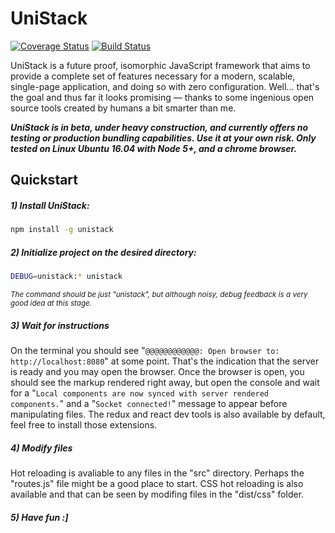 # UniStack
[![Coverage Status](https://coveralls.io/repos/github/m-a-r-c-e-l-i-n-o/unistack/badge.svg?branch=master)](https://coveralls.io/github/m-a-r-c-e-l-i-n-o/unistack?branch=master)
[![Build Status](https://travis-ci.org/m-a-r-c-e-l-i-n-o/unistack.svg?branch=master)](https://travis-ci.org/m-a-r-c-e-l-i-n-o/unistack)

UniStack is a future proof, isomorphic JavaScript framework that aims to provide a complete set of features necessary for a modern, scalable, single-page application, and doing so with zero configuration. Well... that's the goal and thus far it looks promising — thanks to some ingenious open source tools created by humans a bit smarter than me.

**_UniStack is in beta, under heavy construction, and currently offers no testing or production bundling capabilities.
Use it at your own risk. Only tested on Linux Ubuntu 16.04 with Node 5+, and a chrome browser._**

## Quickstart
##### 1) Install UniStack:
```bash
npm install -g unistack
```
##### 2) Initialize project on the desired directory:
```bash
DEBUG=unistack:* unistack
```
<sub>*The command should be just "unistack", but although noisy, debug feedback is a very good idea at this stage.*</sub>
##### 3) Wait for instructions
On the terminal you should see "`@@@@@@@@@@@@: Open browser to: http://localhost:8080`" at some point.
That's the indication that the server is ready and you may open the browser.
Once the browser is open, you should see the markup rendered right away, but open the console
and wait for a "`Local components are now synced with server rendered components.`" and a "`Socket connected!`"
message to appear before manipulating files.
The redux and react dev tools is also available by default, feel free to install those extensions.
##### 4) Modify files
Hot reloading is avaliable to any files in the "src" directory. Perhaps the "routes.js" file might be a good place to start.
CSS hot reloading is also available and that can be seen by modifing files in the "dist/css" folder.
##### 5) Have fun :]
